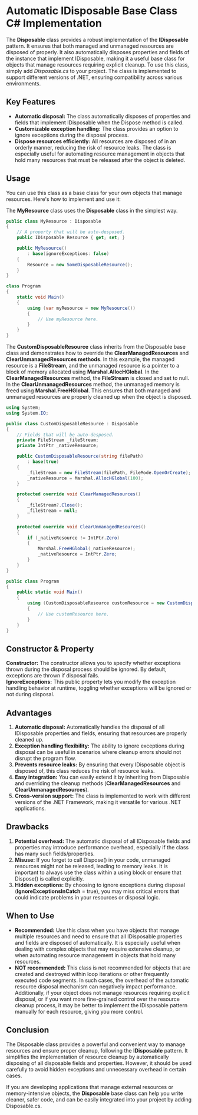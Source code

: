 # Automatic IDisposable Base Class C# Implementation

The **Disposable** class provides a robust implementation of the **IDisposable** pattern. It ensures that both managed and unmanaged resources are disposed of properly. It also automatically disposes properties and fields of the instance that implement IDisposable, making it a useful base class for objects that manage resources requiring explicit cleanup. To use this class, simply add *Disposable.cs* to your project. The class is implemented to support different versions of .NET, ensuring compatibility across various environments.

## Key Features
- **Automatic disposal:** The class automatically disposes of properties and fields that implement IDisposable when the Dispose method is called.
- **Customizable exception handling:** The class provides an option to ignore exceptions during the disposal process.
- **Dispose resources efficiently:** All resources are disposed of in an orderly manner, reducing the risk of resource leaks. The class is especially useful for automating resource management in objects that hold many resources that must be released after the object is deleted.

## Usage
You can use this class as a base class for your own objects that manage resources. Here's how to implement and use it:

The **MyResource** class uses the **Disposable** class in the simplest way.
```csharp
public class MyResource : Disposable
{
    // A property that will be auto-desposed.
    public IDisposable Resource { get; set; }

    public MyResource() 
        : base(ignoreExceptions: false)
    {
        Resource = new SomeDisposableResource();
    }
}

class Program
{
    static void Main()
    {
        using (var myResource = new MyResource())
        {
            // Use myResource here.
        }
    }
}
```

The **CustomDisposableResource** class inherits from the Disposable base class and demonstrates how to override the **ClearManagedResources** and **ClearUnmanagedResources methods**. In this example, the managed resource is a **FileStream**, and the unmanaged resource is a pointer to a block of memory allocated using **Marshal.AllocHGlobal**. In the **ClearManagedResources** method, the **FileStream** is closed and set to null. In the **ClearUnmanagedResources** method, the unmanaged memory is freed using **Marshal.FreeHGlobal**. This ensures that both managed and unmanaged resources are properly cleaned up when the object is disposed.

```csharp
using System;
using System.IO;

public class CustomDisposableResource : Disposable
{
    // Fields that will be auto-desposed.
    private FileStream _fileStream;
    private IntPtr _nativeResource;

    public CustomDisposableResource(string filePath)
        : base(true)
    {
        _fileStream = new FileStream(filePath, FileMode.OpenOrCreate);
        _nativeResource = Marshal.AllocHGlobal(100);
    }

    protected override void ClearManagedResources()
    {
        _fileStream?.Close();
        _fileStream = null;
    }

    protected override void ClearUnmanagedResources()
    {
        if (_nativeResource != IntPtr.Zero)
        {
            Marshal.FreeHGlobal(_nativeResource);
            _nativeResource = IntPtr.Zero;
        }
    }
}

public class Program
{
    public static void Main()
    {
        using (CustomDisposableResource customResource = new CustomDisposableResource("example.txt"))
        {
            // Use customResource here.
        }
    }
}
```

## Constructor & Property
**Constructor:** The constructor allows you to specify whether exceptions thrown during the disposal process should be ignored. By default, exceptions are thrown if disposal fails.  
**IgnoreExceptions:** This public property lets you modify the exception handling behavior at runtime, toggling whether exceptions will be ignored or not during disposal.  

## Advantages
1. **Automatic disposal:** Automatically handles the disposal of all IDisposable properties and fields, ensuring that resources are properly cleaned up.
2. **Exception handling flexibility:** The ability to ignore exceptions during disposal can be useful in scenarios where cleanup errors should not disrupt the program flow.
3. **Prevents resource leaks:** By ensuring that every IDisposable object is disposed of, this class reduces the risk of resource leaks.
4. **Easy integration:** You can easily extend it by inheriting from Disposable and overriding the cleanup methods (**ClearManagedResources** and **ClearUnmanagedResources**).
5. **Cross-version support:** The class is implemented to work with different versions of the .NET Framework, making it versatile for various .NET applications.

## Drawbacks
1. **Potential overhead:** The automatic disposal of all IDisposable fields and properties may introduce performance overhead, especially if the class has many such fields/properties.
2. **Misuse:** If you forget to call Dispose() in your code, unmanaged resources might not be released, leading to memory leaks. It is important to always use the class within a using block or ensure that Dispose() is called explicitly.
3. **Hidden exceptions:** By choosing to ignore exceptions during disposal (**IgnoreExceptionsInCatch** = true), you may miss critical errors that could indicate problems in your resources or disposal logic.
## When to Use
- **Recommended:** Use this class when you have objects that manage multiple resources and need to ensure that all IDisposable properties and fields are disposed of automatically. It is especially useful when dealing with complex objects that may require extensive cleanup, or when automating resource management in objects that hold many resources.
- **NOT recommended:** This class is not recommended for objects that are created and destroyed within loop iterations or other frequently executed code segments. In such cases, the overhead of the automatic resource disposal mechanism can negatively impact performance. Additionally, if your object does not manage resources requiring explicit disposal, or if you want more fine-grained control over the resource cleanup process, it may be better to implement the IDisposable pattern manually for each resource, giving you more control.

## Conclusion
The Disposable class provides a powerful and convenient way to manage resources and ensure proper cleanup, following the **IDisposable** pattern. It simplifies the implementation of resource cleanup by automatically disposing of all disposable fields and properties. However, it should be used carefully to avoid hidden exceptions and unnecessary overhead in certain cases.

If you are developing applications that manage external resources or memory-intensive objects, the **Disposable** base class can help you write cleaner, safer code, and can be easily integrated into your project by adding Disposable.cs.
